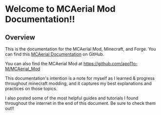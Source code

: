 # Welcome to MCAerial Mod Documentation!!
## Overview
This is the documentation for the MCAerial Mod, Minecraft, and Forge. You can find this [MCAerial Documentation](https://apo11o-m.github.io/MCAerial_Documentation/) on GitHub.

You can also find the MCAerial Mod at https://github.com/apo11o-M/MCAerial_Mod

This documentation's intention is a note for myself as I learned & progress throughout minecraft modding, and it captures my best explanations and practices on those topics.

I also posted some of the most helpful guides and tutorials I found throughout the internet in the end of this document. Be sure to check them out!!
